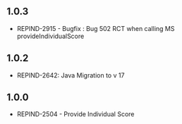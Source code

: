 ## 1.0.3
- REPIND-2915 - Bugfix : Bug 502 RCT when calling MS provideIndividualScore

## 1.0.2
- REPIND-2642: Java Migration to v 17

## 1.0.0
 - REPIND-2504 - Provide Individual Score
